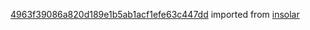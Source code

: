 [4963f39086a820d189e1b5ab1acf1efe63c447dd](https://github.com/insolar/insolar/commit/4963f39086a820d189e1b5ab1acf1efe63c447dd) imported from [insolar](https://github.com/insolar/insolar)
